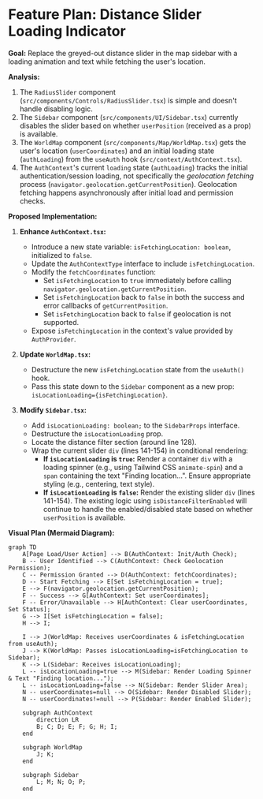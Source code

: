 # Feature Plan: Distance Slider Loading Indicator

**Goal:** Replace the greyed-out distance slider in the map sidebar with a loading animation and text while fetching the user's location.

**Analysis:**

1.  The `RadiusSlider` component (`src/components/Controls/RadiusSlider.tsx`) is simple and doesn't handle disabling logic.
2.  The `Sidebar` component (`src/components/UI/Sidebar.tsx`) currently disables the slider based on whether `userPosition` (received as a prop) is available.
3.  The `WorldMap` component (`src/components/Map/WorldMap.tsx`) gets the user's location (`userCoordinates`) and an initial loading state (`authLoading`) from the `useAuth` hook (`src/context/AuthContext.tsx`).
4.  The `AuthContext`'s current `loading` state (`authLoading`) tracks the initial authentication/session loading, not specifically the *geolocation fetching* process (`navigator.geolocation.getCurrentPosition`). Geolocation fetching happens asynchronously after initial load and permission checks.

**Proposed Implementation:**

1.  **Enhance `AuthContext.tsx`:**
    *   Introduce a new state variable: `isFetchingLocation: boolean`, initialized to `false`.
    *   Update the `AuthContextType` interface to include `isFetchingLocation`.
    *   Modify the `fetchCoordinates` function:
        *   Set `isFetchingLocation` to `true` immediately before calling `navigator.geolocation.getCurrentPosition`.
        *   Set `isFetchingLocation` back to `false` in both the success and error callbacks of `getCurrentPosition`.
        *   Set `isFetchingLocation` back to `false` if geolocation is not supported.
    *   Expose `isFetchingLocation` in the context's value provided by `AuthProvider`.

2.  **Update `WorldMap.tsx`:**
    *   Destructure the new `isFetchingLocation` state from the `useAuth()` hook.
    *   Pass this state down to the `Sidebar` component as a new prop: `isLocationLoading={isFetchingLocation}`.

3.  **Modify `Sidebar.tsx`:**
    *   Add `isLocationLoading: boolean;` to the `SidebarProps` interface.
    *   Destructure the `isLocationLoading` prop.
    *   Locate the distance filter section (around line 128).
    *   Wrap the current slider `div` (lines 141-154) in conditional rendering:
        *   **If `isLocationLoading` is `true`:** Render a container `div` with a loading spinner (e.g., using Tailwind CSS `animate-spin`) and a `span` containing the text "Finding location...". Ensure appropriate styling (e.g., centering, text style).
        *   **If `isLocationLoading` is `false`:** Render the existing slider `div` (lines 141-154). The existing logic using `isDistanceFilterEnabled` will continue to handle the enabled/disabled state based on whether `userPosition` is available.

**Visual Plan (Mermaid Diagram):**

```mermaid
graph TD
    A[Page Load/User Action] --> B(AuthContext: Init/Auth Check);
    B -- User Identified --> C(AuthContext: Check Geolocation Permission);
    C -- Permission Granted --> D(AuthContext: fetchCoordinates);
    D -- Start Fetching --> E[Set isFetchingLocation = true];
    E --> F(navigator.geolocation.getCurrentPosition);
    F -- Success --> G[AuthContext: Set userCoordinates];
    F -- Error/Unavailable --> H[AuthContext: Clear userCoordinates, Set Status];
    G --> I[Set isFetchingLocation = false];
    H --> I;

    I --> J(WorldMap: Receives userCoordinates & isFetchingLocation from useAuth);
    J --> K(WorldMap: Passes isLocationLoading=isFetchingLocation to Sidebar);
    K --> L(Sidebar: Receives isLocationLoading);
    L -- isLocationLoading=true --> M(Sidebar: Render Loading Spinner & Text "Finding location...");
    L -- isLocationLoading=false --> N(Sidebar: Render Slider Area);
    N -- userCoordinates=null --> O(Sidebar: Render Disabled Slider);
    N -- userCoordinates!=null --> P(Sidebar: Render Enabled Slider);

    subgraph AuthContext
        direction LR
        B; C; D; E; F; G; H; I;
    end

    subgraph WorldMap
        J; K;
    end

    subgraph Sidebar
        L; M; N; O; P;
    end